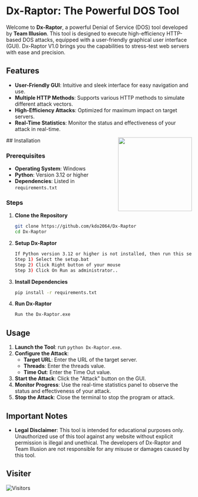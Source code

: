 # Dx-Raptor: The Powerful DOS Tool

Welcome to **Dx-Raptor**, a powerful Denial of Service (DOS) tool developed by **Team Illusion**. This tool is designed to execute high-efficiency HTTP-based DOS attacks, equipped with a user-friendly graphical user interface (GUI). Dx-Raptor V1.0 brings you the capabilities to stress-test web servers with ease and precision.

## Features

- **User-Friendly GUI**: Intuitive and sleek interface for easy navigation and use.
- **Multiple HTTP Methods**: Supports various HTTP methods to simulate different attack vectors.
- **High-Efficiency Attacks**: Optimized for maximum impact on target servers.
- **Real-Time Statistics**: Monitor the status and effectiveness of your attack in real-time.

<img src='https://i.giphy.com/11lxCeKo6cHkJy.webp' align='right' width='200rem'>
## Installation

### Prerequisites

- **Operating System**: Windows
- **Python**: Version 3.12 or higher
- **Dependencies**: Listed in `requirements.txt`

### Steps

1. **Clone the Repository**
   ```bash
   git clone https://github.com/kdo2064/Dx-Raptor
   cd Dx-Raptor
   ```
2. **Setup Dx-Raptor**
    ```bash
    If Python version 3.12 or higher is not installed, then run this setup.bat.
    Step 1) Select the setup.bat
    Step 2) Click Right button of your mouse
    Step 3) Click On Run as administrator..
   ```
2. **Install Dependencies**
   ```bash
   pip install -r requirements.txt
   ```

3. **Run Dx-Raptor**
   ```bash
   Run the Dx-Raptor.exe
   ```

## Usage

1. **Launch the Tool**: run `python Dx-Raptor.exe`.
2. **Configure the Attack**:
    - **Target URL**: Enter the URL of the target server.
    - **Threads**: Enter the threads value.
    - **Time Out**: Enter the Time Out value.
3. **Start the Attack**: Click the "Attack" button on the GUI.
4. **Monitor Progress**: Use the real-time statistics panel to observe the status and effectiveness of your attack.
5. **Stop the Attack**: Close the terminal to stop the program or attack.

## Important Notes

- **Legal Disclaimer**: This tool is intended for educational purposes only. Unauthorized use of this tool against any website without explicit permission is illegal and unethical. The developers of Dx-Raptor and Team Illusion are not responsible for any misuse or damages caused by this tool.


## Visiter
<img src="https://profile-counter.glitch.me/kdo2064/count.svg" alt="Visitors">

